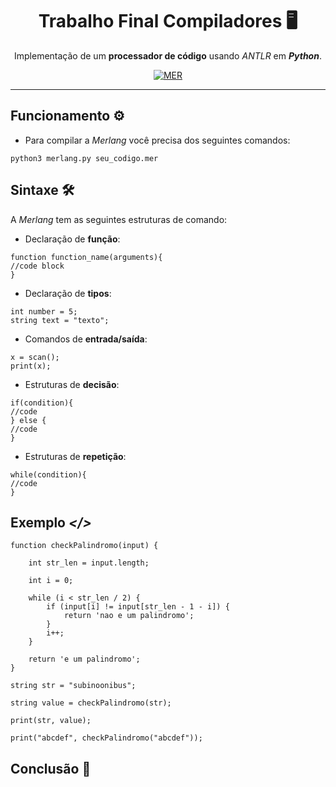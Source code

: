 <div align="center">

# Trabalho Final Compiladores 🖥️
Implementação de um **processador de código** usando *ANTLR* em ***Python***.

[![MER](https://img.shields.io/badge/MERLANG-.mer-orange.svg?logo=Moodle&logoColor=f5f5f5&style=for-the-badge)]()

</div>

---

## Funcionamento ⚙️

- Para compilar a *Merlang* você precisa dos seguintes comandos:
```
python3 merlang.py seu_codigo.mer
```


## Sintaxe 🛠️
A *Merlang* tem as seguintes estruturas de comando:
- Declaração de **função**:
```
function function_name(arguments){
//code block
}
```

- Declaração de **tipos**:
```
int number = 5;
string text = "texto";
```

- Comandos de **entrada/saída**:
```
x = scan();
print(x);
```

- Estruturas de **decisão**:
```
if(condition){
//code
} else {
//code
}
```

- Estruturas de **repetição**:
```
while(condition){
//code
}
```


## Exemplo ***</>***
```
function checkPalindromo(input) {

    int str_len = input.length;

    int i = 0;

    while (i < str_len / 2) {
        if (input[i] != input[str_len - 1 - i]) {
            return 'nao e um palindromo';
        }
        i++;
    }

    return 'e um palindromo';
}

string str = "subinoonibus";

string value = checkPalindromo(str);

print(str, value);

print("abcdef", checkPalindromo("abcdef"));
```

## Conclusão 📄



#
